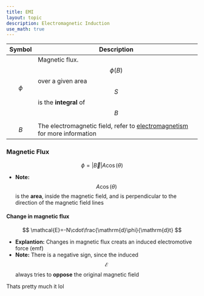 ```yaml
---
title: EMI
layout: topic
description: Electromagnetic Induction
use_math: true
---
```


| Symbol   | Description                                                  |
| -------- | ------------------------------------------------------------ |
| $$\phi$$ | Magnetic flux. $$\phi(B)$$ over a given area $$S$$ is the **integral** of $$B$$ |
| $$B$$    | The electromagnetic field, refer to [electromagnetism](./Electromagnetism.md) for more information |

### Magnetic Flux

$$
\phi=|\vec{B}|A\cos(\theta)
$$

- **Note:** $$A\cos(\theta)$$ is the **area**, inside the magnetic field, and is perpendicular to the direction of the magnetic field lines

#### Change in magnetic flux

$$
\mathcal{E}=-N\cdot\frac{\mathrm{d}\phi}{\mathrm{d}t}
$$

- **Explantion:** Changes in magnetic flux creats an induced electromotive force (emf)
- **Note:** There is a negative sign, since the induced $$\mathcal{E}$$ always tries to **oppose** the original magnetic field

Thats pretty much it lol

